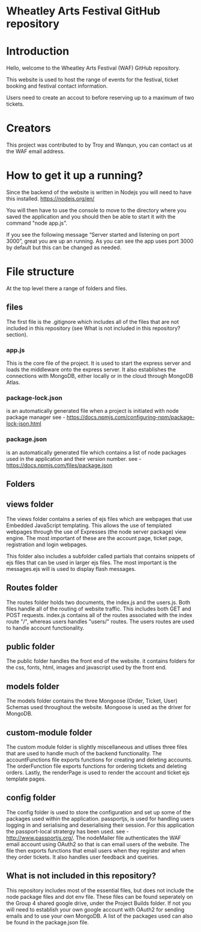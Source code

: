 # Wheatley Arts Festival GitHub repository


# Introduction

Hello, welcome to the Wheatley Arts Festival (WAF) GitHub repository. 

This website is used to host the range of events for the festival, ticket booking and festival contact information. 

Users need to create an accout to before reserving up to a maximum of two tickets. 

# Creators
This project was contributed to by Troy and Wanqun, you can contact us at the WAF email address.


# How to get it up a running? 
Since the backend of the website is written in Nodejs you will need to have this installed. 
https://nodejs.org/en/

You will then have to use the console to move to the directory where you saved the application and you should then be able  to start it with the command "node app.js". 

If you see the following message “Server started and listening on port 3000”, great you are up an running. As you can 
see the app uses port 3000 by default but this can be changed as needed. 

# File structure
At the top level there a range of folders and files. 

## files
The first file is the .gitignore which includes all of the files that are not included in this repository (see What is not included in this repository? section).

### app.js
This is the core file of the project. It is used to start the express server and loads the middleware onto the express server. It also establishes the connections with MongoDB, either locally or in the cloud through MongoDB Atlas.

### package-lock.json 
is an automatically generated file when a project is initiated with node package manager see -
https://docs.npmjs.com/configuring-npm/package-lock-json.html

### package.json
is an automatically generated file which contains a list of node packages used in the application and their version number. see - https://docs.npmjs.com/files/package.json


## Folders 

## views folder
The views folder contains a series of ejs files which are webpages that use Embedded JavaScript templating.
This allows the use of templated webpages through the use of Expresses (the node server package) view engine.
The most important of these are the account page, ticket page, registration and login webpages. 

This folder also includes a subfolder called partials that contains snippets of ejs files that can be used in larger
ejs files. The most important is the messages.ejs will is used to display flash messages.


## Routes folder
The routes folder holds two documents, the index.js and the users.js. Both files handle all of the routing of website traffic. This includes both GET and POST requests. index.js contains all of the routes associated with the index route "/", whereas users handles "users/" routes. The users routes are used to handle account functionality.


## public folder
The public folder handles the front end of the website. it contains folders for the css, fonts, html, images and javascript used by the front end.

## models folder 
The models folder contains the three Mongoose (Order, Ticket, User) Schemas used throughout the website. Mongoose is used as the driver for MongoDB.

## custom-module folder
The custom module folder is slightly miscellaneous and utlises three files that are used to handle much of the backend functionality.  The accountFunctions file exports functions for creating and deleting accounts.
The orderFunction file exports functions for ordering tickets and deleting orders. Lastly, the renderPage is used 
to render the account and ticket ejs template pages. 


## config folder
The config folder is used to store the configuration and set up some of the packages used within the application. 
passportjs, is used for handling users logging in and serialising and deserialising their session. For this application the passport-local stratergy has been used. see - http://www.passportjs.org/.
The nodeMailer file authenticates the WAF email account using OAuth2 so that is can email users of the website.
The file then exports functions that email users when they register and when they order tickets. It also handles user feedback and queiries.



## What is not included in this repository?
This repository includes most of the essential files, but does not include the node package files and dot env file. These files can be found seperately on the Group 4 shared google drive, under the Project Builds folder. If not you will need to establish your own google account with OAuth2 for sending emails and to use your own MongoDB. A list of the packages used can also be found in the package.json file.
